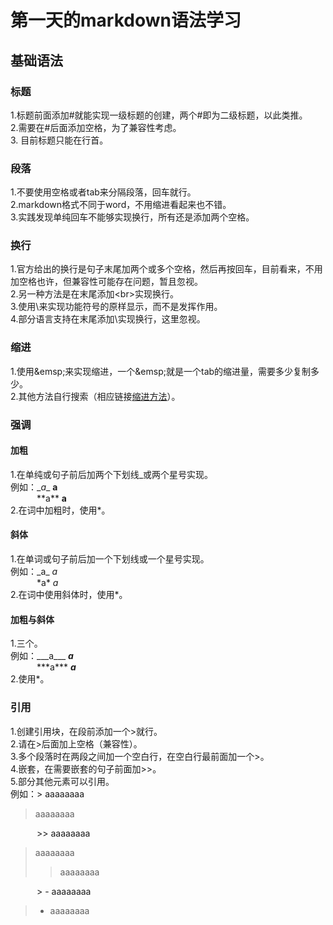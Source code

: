 # 第一天的markdown语法学习
## 基础语法
### 标题
1.标题前面添加#就能实现一级标题的创建，两个#即为二级标题，以此类推。  
2.需要在#后面添加空格，为了兼容性考虑。  
3. 目前标题只能在行首。  
### 段落
1.不要使用空格或者tab来分隔段落，回车就行。  
2.markdown格式不同于word，不用缩进看起来也不错。  
3.实践发现单纯回车不能够实现换行，所有还是添加两个空格。  
### 换行
1.官方给出的换行是句子末尾加两个或多个空格，然后再按回车，目前看来，不用加空格也许，但兼容性可能存在问题，暂且忽视。  
2.另一种方法是在末尾添加\<br>实现换行。  
3.使用\来实现功能符号的原样显示，而不是发挥作用。  
4.部分语言支持在末尾添加\实现换行，这里忽视。  
### 缩进
1.使用\&emsp;来实现缩进，一个\&emsp;就是一个tab的缩进量，需要多少复制多少。  
2.其他方法自行搜索（相应链接[缩进方法](https://blog.csdn.net/qq_44220418/article/details/115014386 "某博客")）。  
### 强调
#### 加粗
1.在单纯或句子前后加两个下划线_或两个星号实现。  
例如：\__a__ __a__  
&emsp;&emsp;&emsp;\*\*a** **a**  
2.在词中加粗时，使用*。  
#### 斜体
1.在单词或句子前后加一个下划线或一个星号实现。  
例如：\_a_ _a_  
&emsp;&emsp;&emsp;\*a* *a*  
2.在词中使用斜体时，使用*。  
#### 加粗与斜体  
1.三个。  
例如：\_\_\_a___ ___a___  
&emsp;&emsp;&emsp;\*\*\*a*** ***a***  
2.使用*。  
### 引用  
1.创建引用块，在段前添加一个>就行。  
2.请在>后面加上空格（兼容性）。  
3.多个段落时在两段之间加一个空白行，在空白行最前面加一个>。  
4.嵌套，在需要嵌套的句子前面加>>。  
5.部分其他元素可以引用。  
例如：\> aaaaaaaa  
> aaaaaaaa
>
&emsp;&emsp;&emsp;\>> aaaaaaaa
> aaaaaaaa
>> aaaaaaaa
>
&emsp;&emsp;&emsp;\> - aaaaaaaa
> - aaaaaaaa
